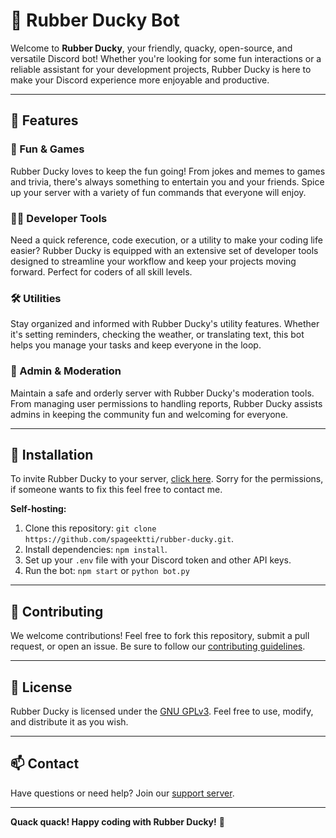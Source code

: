 # 🦆 Rubber Ducky Bot

Welcome to **Rubber Ducky**, your friendly, quacky, open-source, and versatile Discord bot! Whether you're looking for some fun interactions or a reliable assistant for your development projects, Rubber Ducky is here to make your Discord experience more enjoyable and productive.

---

## 🚀 Features

### 🎉 Fun & Games
Rubber Ducky loves to keep the fun going! From jokes and memes to games and trivia, there's always something to entertain you and your friends. Spice up your server with a variety of fun commands that everyone will enjoy.

### 👨‍💻 Developer Tools
Need a quick reference, code execution, or a utility to make your coding life easier? Rubber Ducky is equipped with an extensive set of developer tools designed to streamline your workflow and keep your projects moving forward. Perfect for coders of all skill levels.

### 🛠️ Utilities
Stay organized and informed with Rubber Ducky's utility features. Whether it's setting reminders, checking the weather, or translating text, this bot helps you manage your tasks and keep everyone in the loop.

### 🔧 Admin & Moderation
Maintain a safe and orderly server with Rubber Ducky's moderation tools. From managing user permissions to handling reports, Rubber Ducky assists admins in keeping the community fun and welcoming for everyone.

---

## 🔧 Installation

To invite Rubber Ducky to your server, [click here](https://discord.com/oauth2/authorize?client_id=1236823314803064934&permissions=8&integration_type=0&scope=bot+applications.commands). Sorry for the permissions, if someone wants to fix this feel free to contact me.

**Self-hosting:**  
1. Clone this repository: `git clone https://github.com/spageektti/rubber-ducky.git`.
2. Install dependencies: `npm install`.
3. Set up your `.env` file with your Discord token and other API keys.
4. Run the bot: `npm start` or `python bot.py`

---

## 🤝 Contributing

We welcome contributions! Feel free to fork this repository, submit a pull request, or open an issue. Be sure to follow our [contributing guidelines](CONTRIBUTING.md).

---

## 📜 License

Rubber Ducky is licensed under the [GNU GPLv3](LICENSE). Feel free to use, modify, and distribute it as you wish.

---

## 📫 Contact

Have questions or need help? Join our [support server](https://discord.gg/nwZ9Pfsu).

---

**Quack quack! Happy coding with Rubber Ducky!** 🦆

